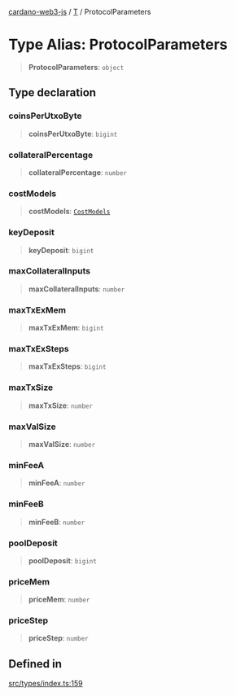 [cardano-web3-js](../../../index.md) / [T](../index.md) / ProtocolParameters

# Type Alias: ProtocolParameters

> **ProtocolParameters**: `object`

## Type declaration

### coinsPerUtxoByte

> **coinsPerUtxoByte**: `bigint`

### collateralPercentage

> **collateralPercentage**: `number`

### costModels

> **costModels**: [`CostModels`](CostModels.md)

### keyDeposit

> **keyDeposit**: `bigint`

### maxCollateralInputs

> **maxCollateralInputs**: `number`

### maxTxExMem

> **maxTxExMem**: `bigint`

### maxTxExSteps

> **maxTxExSteps**: `bigint`

### maxTxSize

> **maxTxSize**: `number`

### maxValSize

> **maxValSize**: `number`

### minFeeA

> **minFeeA**: `number`

### minFeeB

> **minFeeB**: `number`

### poolDeposit

> **poolDeposit**: `bigint`

### priceMem

> **priceMem**: `number`

### priceStep

> **priceStep**: `number`

## Defined in

[src/types/index.ts:159](https://github.com/xray-network/cardano-web3-js/blob/0efa60054f9e70c553f4bc789b93f1afba32576f/src/types/index.ts#L159)
